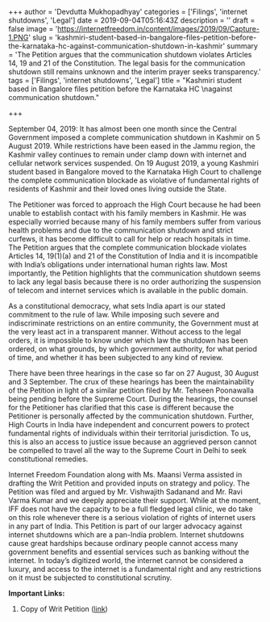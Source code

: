 +++
author = 'Devdutta Mukhopadhyay'
categories = ['Filings', 'internet shutdowns', 'Legal']
date = 2019-09-04T05:16:43Z
description = ''
draft = false
image = 'https://internetfreedom.in/content/images/2019/09/Capture-1.PNG'
slug = 'kashmiri-student-based-in-bangalore-files-petition-before-the-karnataka-hc-against-communication-shutdown-in-kashmir'
summary = 'The Petition argues that the communication shutdown violates Articles 14, 19 and 21 of the Constitution. The legal basis for the communication shutdown still remains unknown and the interim prayer seeks transparency.'
tags = ['Filings', 'internet shutdowns', 'Legal']
title = "Kashmiri student based in Bangalore files petition before the Karnataka HC \nagainst communication shutdown."

+++


September 04, 2019: It has almost been one month since the Central Government imposed a complete communication shutdown in Kashmir on 5 August 2019. While restrictions have been eased in the Jammu region, the Kashmir valley continues to remain under clamp down with internet and cellular network services suspended. On 19 August 2019, a young Kashmiri student based in Bangalore moved to the Karnataka High Court to challenge the complete communication blockade as violative of fundamental rights of residents of Kashmir and their loved ones living outside the State. 

The Petitioner was forced to approach the High Court because he had been unable to establish contact with his family members in Kashmir. He was especially worried because many of his family members suffer from various health problems and due to the communication shutdown and strict curfews, it has become difficult to call for help or reach hospitals in time. The Petition argues that the complete communication blockade violates Articles 14, 19(1)(a) and 21 of the Constitution of India and it is incompatible with India’s obligations under international human rights law. Most importantly, the Petition highlights that the communication shutdown seems to lack any legal basis because there is no order authorizing the suspension of telecom and internet services which is available in the public domain. 

As a constitutional democracy, what sets India apart is our stated commitment to the rule of law. While imposing such severe and indiscriminate restrictions on an entire community, the Government must at the very least act in a transparent manner. Without access to the legal orders, it is impossible to know under which law the shutdown has been ordered, on what grounds, by which government authority, for what period of time, and whether it has been subjected to any kind of review.

There have been three hearings in the case so far on 27 August, 30 August and 3 September. The crux of these hearings has been the maintainability of the Petition in light of a similar petition filed by Mr. Tehseen Poonawalla being pending before the Supreme Court. During the hearings, the counsel for the Petitioner has clarified that this case is different because the Petitioner is personally affected by the communication shutdown. Further, High Courts in India have independent and concurrent powers to protect fundamental rights of individuals within their territorial jurisdiction. To us, this is also an access to justice issue because an aggrieved person cannot be compelled to travel all the way to the Supreme Court in Delhi to seek constitutional remedies.

Internet Freedom Foundation along with Ms. Maansi Verma assisted in drafting the Writ Petition and provided inputs on strategy and policy. The Petition was filed and argued by Mr. Vishwajith Sadanand and Mr. Ravi Varma Kumar and we deeply appreciate their support. While at the moment, IFF does not have the capacity to be a full fledged legal clinic, we do take on this role whenever there is a serious violation of rights of internet users in any part of India. This Petition is part of our larger advocacy against internet shutdowns which are a pan-India problem. Internet shutdowns cause great hardships because ordinary people cannot access many government benefits and essential services such as banking without the internet. In today’s digitized world, the internet cannot be considered a luxury, and access to the internet is a fundamental right and any restrictions on it must be subjected to constitutional scrutiny. 

**Important Links:**

1. Copy of Writ Petition ([link](https://drive.google.com/viewerng/viewer?url=https://www.livelaw.in/pdf_upload/pdf_upload-363995.pdf))

